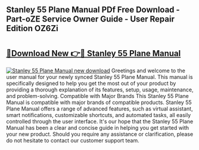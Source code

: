 ## Stanley 55 Plane Manual PDf Free Download - Part-oZE Service Owner Guide - User Repair Edition OZ6Zi

# <h2><a href="http://cf19413.oget.top/?id=Stanley+55+Plane+Manual">🔗Download New 👉🔴 Stanley 55 Plane Manual</a></h2>

[![Stanley 55 Plane Manual new download](https://i.imgur.com/5g1atiW.png)](http://cf19413.oget.top/?id=Stanley+55+Plane+Manual)
Greetings and welcome to the user manual for your newly synced Stanley 55 Plane Manual. This manual is specifically designed to help you get the most out of your product by providing a thorough explanation of its features, setup, usage, maintenance, and problem-solving. Compatible with Major Brands This Stanley 55 Plane Manual is compatible with major brands of compatible products. Stanley 55 Plane Manual offers a range of advanced features, such as virtual assistant, smart notifications, customizable shortcuts, and automated tasks, all easily controlled through the user interface. It's our hope that the Stanley 55 Plane Manual has been a clear and concise guide in helping you get started with your new product. Should you require any assistance or clarification, please do not hesitate to contact our customer support team.
